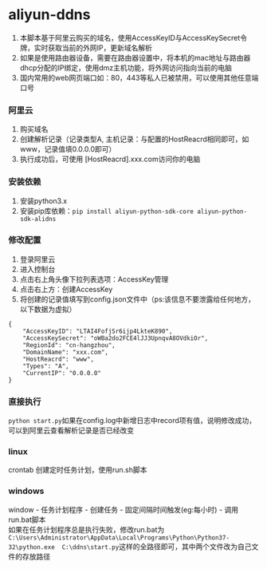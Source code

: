 # aliyun-ddns
1. 本脚本基于阿里云购买的域名，使用AccessKeyID与AccessKeySecret令牌，实时获取当前的外网IP，更新域名解析
2. 如果是使用路由器设备，需要在路由器设置中，将本机的mac地址与路由器dhcp分配的IP绑定，使用dmz主机功能，将外网访问指向当前的电脑
3. 国内常用的web网页端口如：80，443等私人已被禁用，可以使用其他任意端口号

### 阿里云
1. 购买域名
2. 创建解析记录（记录类型A, 主机记录：与配置的HostReacrd相同即可，如www，记录值填0.0.0.0即可）
3. 执行成功后，可使用 [HostReacrd].xxx.com访问你的电脑

### 安装依赖
1. 安装python3.x
2. 安装pip库依赖：`pip install aliyun-python-sdk-core aliyun-python-sdk-alidns`

### 修改配置
1. 登录阿里云
2. 进入控制台
3. 点击右上角头像下拉列表选项：AccessKey管理  
4. 点击右上方：创建AccessKey
5. 将创建的记录值填写到config.json文件中（ps:该信息不要泄露给任何地方，以下数据为虚拟）
```
{
    "AccessKeyID": "LTAI4FofjSr6ijp4LkteK890",
    "AccessKeySecret": "oWBa2do2FCE4lJJ3UpnqvA8OVdkiOr",
    "RegionId": "cn-hangzhou",
    "DomainName": "xxx.com",
    "HostReacrd": "www",
    "Types": "A",
    "CurrentIP": "0.0.0.0"
}
```

### 直接执行
`python start.py`如果在config.log中新增日志中record项有值，说明修改成功，可以到阿里云查看解析记录是否已经改变

### linux
crontab 创建定时任务计划，使用run.sh脚本

### windows
window - 任务计划程序 - 创建任务 - 固定间隔时间触发(eg:每小时) - 调用run.bat脚本  
如果在任务计划程序总是执行失败，修改run.bat为`C:\Users\Administrator\AppData\Local\Programs\Python\Python37-32\python.exe  C:\ddns\start.py`这样的全路径即可，其中两个文件改为自己文件的存放路径